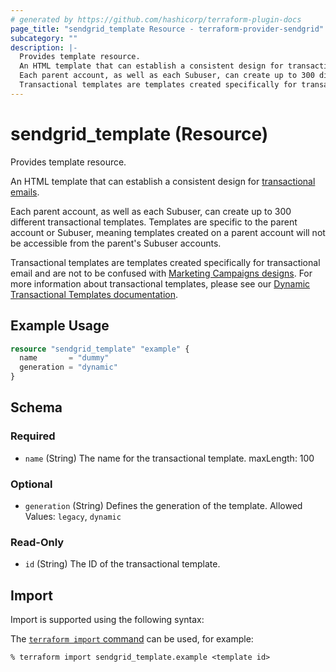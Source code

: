 ```yaml
---
# generated by https://github.com/hashicorp/terraform-plugin-docs
page_title: "sendgrid_template Resource - terraform-provider-sendgrid"
subcategory: ""
description: |-
  Provides template resource.
  An HTML template that can establish a consistent design for transactional emails https://sendgrid.com/use-cases/transactional-email/.
  Each parent account, as well as each Subuser, can create up to 300 different transactional templates. Templates are specific to the parent account or Subuser, meaning templates created on a parent account will not be accessible from the parent's Subuser accounts.
  Transactional templates are templates created specifically for transactional email and are not to be confused with Marketing Campaigns designs https://sendgrid.com/docs/ui/sending-email/working-with-marketing-campaigns-email-designs/. For more information about transactional templates, please see our Dynamic Transactional Templates documentation https://sendgrid.com/docs/ui/sending-email/how-to-send-an-email-with-dynamic-transactional-templates/.
---
```


# sendgrid_template (Resource)

Provides template resource.

An HTML template that can establish a consistent design for [transactional emails](https://sendgrid.com/use-cases/transactional-email/).

Each parent account, as well as each Subuser, can create up to 300 different transactional templates. Templates are specific to the parent account or Subuser, meaning templates created on a parent account will not be accessible from the parent's Subuser accounts.

Transactional templates are templates created specifically for transactional email and are not to be confused with [Marketing Campaigns designs](https://sendgrid.com/docs/ui/sending-email/working-with-marketing-campaigns-email-designs/). For more information about transactional templates, please see our [Dynamic Transactional Templates documentation](https://sendgrid.com/docs/ui/sending-email/how-to-send-an-email-with-dynamic-transactional-templates/).

## Example Usage

```terraform
resource "sendgrid_template" "example" {
  name       = "dummy"
  generation = "dynamic"
}
```

<!-- schema generated by tfplugindocs -->
## Schema

### Required

- `name` (String) The name for the transactional template. maxLength: 100

### Optional

- `generation` (String) Defines the generation of the template. Allowed Values: `legacy`, `dynamic`

### Read-Only

- `id` (String) The ID of the transactional template.

## Import

Import is supported using the following syntax:

The [`terraform import` command](https://developer.hashicorp.com/terraform/cli/commands/import) can be used, for example:

```shell
% terraform import sendgrid_template.example <template id>
```
